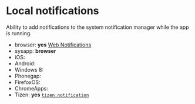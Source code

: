 # Local notifications
Ability to add notifications to the system notification manager while the app is running.

* browser: **yes** [Web Notifications](http://www.w3.org/TR/notifications/)
* sysapp: **browser**
* iOS:
* Android:
* Windows 8:
* Phonegap:
* FirefoxOS:
* ChromeApps:
* Tizen: **yes** [`tizen.notification`](https://developer.tizen.org/dev-guide/2.2.0/org.tizen.web.device.apireference/tizen/notification.html)

